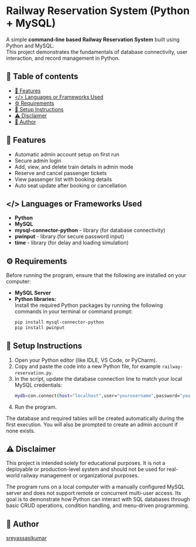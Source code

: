 # Railway Reservation System (Python + MySQL)

A simple **command-line based Railway Reservation System** built using Python and MySQL.  
This project demonstrates the fundamentals of database connectivity, user interaction, and record management in Python.

## 📌 Table of contents
- <a href="#features">🚉 Features</a>
- <a href="#languages-or-frameworks-used"></> Languages or Frameworks Used</a>
- <a href="#requirements">⚙️ Requirements</a>
- <a href="#setup-instructions">🧩 Setup Instructions</a>
- <a href="#disclaimer">⚠️ Disclaimer</a>
- <a href="#author">🤖 Author</a>

<h2><a class="anchor" id="features"></a>🚉 Features</h2>

- Automatic admin account setup on first run
- Secure admin login 
- Add, view, and delete train details in admin mode 
- Reserve and cancel passenger tickets  
- View passenger list with booking details  
- Auto seat update after booking or cancellation  

<h2><a class="anchor" id="languages-or-frameworks-used"></a>&lt/> Languages or Frameworks Used</h2>

- **Python**
- **MySQL**
- **mysql-connector-python** - library (for database connectivity)
- **pwinput** - library (for secure password input)
- **time** - library (for delay and loading simulation)

<h2><a class="anchor" id="requirements"></a>⚙️ Requirements</h2>

Before running the program, ensure that the following are installed on your computer:
- **MySQL Server**  
- **Python libraries:**  
  Install the required Python packages by running the following commands in your terminal or command prompt:  
  ```bash 
  pip install mysql-connector-python
  pip install pwinput
<h2><a class="anchor" id="setup-instructions"></a>🧩 Setup Instructions</h2>

1. Open your Python editor (like IDLE, VS Code, or PyCharm).
2. Copy and paste the code into a new Python file, for example `railway-reservation.py`.
3. In the script, update the database connection line to match your local MySQL credentials:
    ```bash
    mydb=con.connect(host="localhost",user="yourusername",password="yourpassword")
4. Run the program.

The database and required tables will be created automatically during the first execution.
You will also be prompted to create an admin account if none exists.

<h2><a class="anchor" id="disclaimer"></a>⚠️ Disclaimer</h2>

This project is intended solely for educational purposes. It is not a deployable or production-level system and should not be used for real-world railway management or organizational purposes.

The program runs on a local computer with a manually configured MySQL server and does not support remote or concurrent multi-user access. Its goal is to demonstrate how Python can interact with SQL databases through basic CRUD operations, condition handling, and menu-driven programming.

<h2><a class="anchor" id="author"></a>🤖 Author</h2>

[sreyassasikumar](https://github.com/sreyassasikumar)
